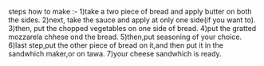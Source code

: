 steps how to make :-
1)take a two piece of bread and apply butter on both the sides.
2)next, take the sauce and apply at only one side(if you want to).
3)then, put the chopped vegetables on one side of bread.
4)put the gratted mozzarela chhese ond the bread.
5)then,put seasoning of your choice.
6)last step,put the other piece of bread on it,and then put it in the sandwhich maker,or on tawa.
7)your cheese sandwhich is ready.